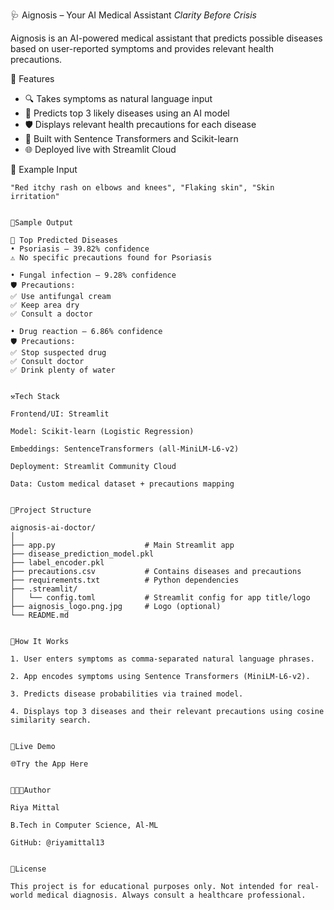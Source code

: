 🩺 Aignosis – Your AI Medical Assistant
*Clarity Before Crisis*

Aignosis is an AI-powered medical assistant that predicts possible diseases based on user-reported symptoms and provides relevant health precautions.


🚀 Features
- 🔍 Takes symptoms as natural language input
- 🤖 Predicts top 3 likely diseases using an AI model
- 🛡 Displays relevant health precautions for each disease
- 🧠 Built with Sentence Transformers and Scikit-learn
- 🌐 Deployed live with Streamlit Cloud


🧪 Example Input
```text
"Red itchy rash on elbows and knees", "Flaking skin", "Skin irritation"


🔬Sample Output

🧬 Top Predicted Diseases
• Psoriasis – 39.82% confidence
⚠ No specific precautions found for Psoriasis

• Fungal infection – 9.28% confidence
🛡 Precautions:
✅ Use antifungal cream
✅ Keep area dry
✅ Consult a doctor

• Drug reaction – 6.86% confidence
🛡 Precautions:
✅ Stop suspected drug
✅ Consult doctor
✅ Drink plenty of water


⚒Tech Stack

Frontend/UI: Streamlit

Model: Scikit-learn (Logistic Regression)

Embeddings: SentenceTransformers (all-MiniLM-L6-v2)

Deployment: Streamlit Community Cloud

Data: Custom medical dataset + precautions mapping


📂Project Structure

aignosis-ai-doctor/
│
├── app.py                    # Main Streamlit app
├── disease_prediction_model.pkl
├── label_encoder.pkl
├── precautions.csv           # Contains diseases and precautions
├── requirements.txt          # Python dependencies
├── .streamlit/
│   └── config.toml           # Streamlit config for app title/logo
├── aignosis_logo.png.jpg     # Logo (optional)
└── README.md


🧠How It Works

1. User enters symptoms as comma-separated natural language phrases.

2. App encodes symptoms using Sentence Transformers (MiniLM-L6-v2).

3. Predicts disease probabilities via trained model.

4. Displays top 3 diseases and their relevant precautions using cosine similarity search.


📡Live Demo

🌐Try the App Here


👩🏻‍💻Author

Riya Mittal

B.Tech in Computer Science, Al-ML

GitHub: @riyamittal13


📜License

This project is for educational purposes only. Not intended for real-world medical diagnosis. Always consult a healthcare professional.
